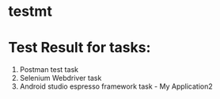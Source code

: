 # testmt
# Test Result for tasks: 
1. Postman test task
2. Selenium Webdriver task
3. Android studio espresso framework task - My Application2
